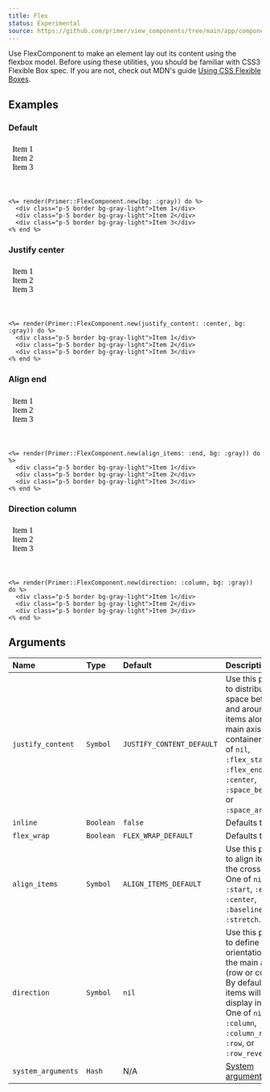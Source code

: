 ```yaml
---
title: Flex
status: Experimental
source: https://github.com/primer/view_components/tree/main/app/components/primer/flex_component.rb
---
```


<!-- Warning: AUTO-GENERATED file, do not edit. Add code comments to your Ruby instead <3 -->

Use FlexComponent to make an element lay out its content using the flexbox model.
Before using these utilities, you should be familiar with CSS3 Flexible Box
spec. If you are not, check out MDN's guide  [Using CSS Flexible
Boxes](https://developer.mozilla.org/en-US/docs/Web/CSS/CSS_Flexible_Box_Layout/Basic_Concepts_of_Flexbox).

## Examples

### Default

<iframe style="width: 100%; border: 0px; height: 100px;" srcdoc="<html><head><link href='https://unpkg.com/@primer/css/dist/primer.css' rel='stylesheet'></head><body><div class='bg-gray d-flex'>  <div class='p-5 border bg-gray-light'>Item 1</div>  <div class='p-5 border bg-gray-light'>Item 2</div>  <div class='p-5 border bg-gray-light'>Item 3</div></div></body></html>"></iframe>

```erb
<%= render(Primer::FlexComponent.new(bg: :gray)) do %>
  <div class="p-5 border bg-gray-light">Item 1</div>
  <div class="p-5 border bg-gray-light">Item 2</div>
  <div class="p-5 border bg-gray-light">Item 3</div>
<% end %>
```

### Justify center

<iframe style="width: 100%; border: 0px; height: 100px;" srcdoc="<html><head><link href='https://unpkg.com/@primer/css/dist/primer.css' rel='stylesheet'></head><body><div class='flex-justify-center bg-gray d-flex'>  <div class='p-5 border bg-gray-light'>Item 1</div>  <div class='p-5 border bg-gray-light'>Item 2</div>  <div class='p-5 border bg-gray-light'>Item 3</div></div></body></html>"></iframe>

```erb
<%= render(Primer::FlexComponent.new(justify_content: :center, bg: :gray)) do %>
  <div class="p-5 border bg-gray-light">Item 1</div>
  <div class="p-5 border bg-gray-light">Item 2</div>
  <div class="p-5 border bg-gray-light">Item 3</div>
<% end %>
```

### Align end

<iframe style="width: 100%; border: 0px; height: 100px;" srcdoc="<html><head><link href='https://unpkg.com/@primer/css/dist/primer.css' rel='stylesheet'></head><body><div class='flex-items-end bg-gray d-flex'>  <div class='p-5 border bg-gray-light'>Item 1</div>  <div class='p-5 border bg-gray-light'>Item 2</div>  <div class='p-5 border bg-gray-light'>Item 3</div></div></body></html>"></iframe>

```erb
<%= render(Primer::FlexComponent.new(align_items: :end, bg: :gray)) do %>
  <div class="p-5 border bg-gray-light">Item 1</div>
  <div class="p-5 border bg-gray-light">Item 2</div>
  <div class="p-5 border bg-gray-light">Item 3</div>
<% end %>
```

### Direction column

<iframe style="width: 100%; border: 0px; height: 100px;" srcdoc="<html><head><link href='https://unpkg.com/@primer/css/dist/primer.css' rel='stylesheet'></head><body><div class='bg-gray flex-column d-flex'>  <div class='p-5 border bg-gray-light'>Item 1</div>  <div class='p-5 border bg-gray-light'>Item 2</div>  <div class='p-5 border bg-gray-light'>Item 3</div></div></body></html>"></iframe>

```erb
<%= render(Primer::FlexComponent.new(direction: :column, bg: :gray)) do %>
  <div class="p-5 border bg-gray-light">Item 1</div>
  <div class="p-5 border bg-gray-light">Item 2</div>
  <div class="p-5 border bg-gray-light">Item 3</div>
<% end %>
```

## Arguments

| Name | Type | Default | Description |
| :- | :- | :- | :- |
| `justify_content` | `Symbol` | `JUSTIFY_CONTENT_DEFAULT` | Use this param to distribute space between and around flex items along the main axis of the container. One of `nil`, `:flex_start`, `:flex_end`, `:center`, `:space_between`, or `:space_around`. |
| `inline` | `Boolean` | `false` | Defaults to false. |
| `flex_wrap` | `Boolean` | `FLEX_WRAP_DEFAULT` | Defaults to nil |
| `align_items` | `Symbol` | `ALIGN_ITEMS_DEFAULT` | Use this param to align items on the cross axis. One of `nil`, `:start`, `:end`, `:center`, `:baseline`, or `:stretch`. |
| `direction` | `Symbol` | `nil` | Use this param to define the orientation of the main axis (row or column). By default, flex items will display in a row. One of `nil`, `:column`, `:column_reverse`, `:row`, or `:row_reverse`. |
| `system_arguments` | `Hash` | N/A | [System arguments](/system-arguments) |
